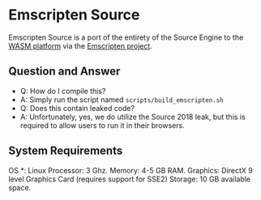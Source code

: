 # Emscripten Source
Emscripten Source is a port of the entirety of the Source Engine to the [WASM platform](https://webassembly.org/) via the [Emscripten project](https://github.com/emscripten-core/emscripten/).

## Question and Answer
- Q: How do I compile this?
- A: Simply run the script named `scripts/build_emscripten.sh`
- Q: Does this contain leaked code?
- A: Unfortunately, yes, we do utilize the Source 2018 leak, but this is required to allow users to run it in their browsers.

## System Requirements
OS *: Linux
Processor: 3 Ghz.
Memory: 4-5 GB RAM.
Graphics: DirectX 9 level Graphics Card (requires support for SSE2)
Storage: 10 GB available space.
